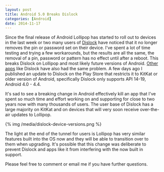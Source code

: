 ```yaml
---
layout: post
title: Android 5.0 Breaks Dislock
categories: [Android]
date: 2014-11-17
---
```

Since the final release of Android Lollipop has started to roll out to devices in the last week or two
many users of [Dislock](https://play.google.com/store/apps/details?id=com.lukekorth.pebblelocker)
have noticed that it no longer removes the pin or password set on their device. I've spent a lot
of time testing and trying a few workarounds, but the results are all the same, the removal
of a pin, password or pattern has no effect until after a reboot. This breaks Dislock on Lollipop and most
likely future versions of Android. [Other apps](http://benhirashima.com/skiplock/faq/) like Dislock have
also had the same problem. A few days ago I published an update to Dislock on the Play Store that restricts
it to KitKat or older version of Android, specifically Dislock only supports API 14-19, Android 4.0 - 4.4.

<!-- more -->

It's sad to see a breaking change in Android effectively kill an app that I've spent so much time and effort
working on and supporting for close to two years now with many thousands of users.
The user base of Dislock has a large majority on KitKat and on devices that will very soon receive
over-the-air updates to Lollipop.

{% img /media/dislock-device-versions.png %}

The light at the end of the tunnel for users is Lollipop has very similar features built into the OS now
and they will be able to transition over to them when upgrading. It's possible that this change was
deliberate to prevent Dislock and apps like it from interfering with the now built in support.

Please feel free to comment or email me if you have further questions.


